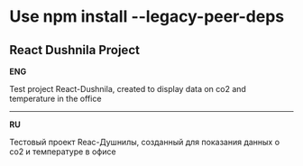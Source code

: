 # Use  npm install --legacy-peer-deps

## React Dushnila Project

**ENG**

Test project React-Dushnila, created to display data on co2 and temperature in the office

---

**RU**

Тестовый проект Reac-Душнилы, созданный для показания данных о co2 и температуре в офисе
